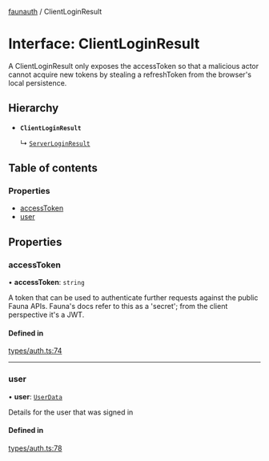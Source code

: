 [faunauth](../index.md) / ClientLoginResult

# Interface: ClientLoginResult

A ClientLoginResult only exposes the accessToken so that a malicious actor cannot acquire new
tokens by stealing a refreshToken from the browser's local persistence.

## Hierarchy

- **`ClientLoginResult`**

  ↳ [`ServerLoginResult`](ServerLoginResult.md)

## Table of contents

### Properties

- [accessToken](ClientLoginResult.md#accesstoken)
- [user](ClientLoginResult.md#user)

## Properties

### accessToken

• **accessToken**: `string`

A token that can be used to authenticate further requests against the public Fauna APIs.
Fauna's docs refer to this as a 'secret'; from the client perspective it's a JWT.

#### Defined in

[types/auth.ts:74](https://github.com/alexnitta/faunauth/blob/13b973e/src/types/auth.ts#L74)

___

### user

• **user**: [`UserData`](UserData.md)

Details for the user that was signed in

#### Defined in

[types/auth.ts:78](https://github.com/alexnitta/faunauth/blob/13b973e/src/types/auth.ts#L78)

